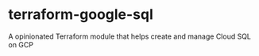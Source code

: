 # terraform-google-sql
A opinionated Terraform module that helps create and manage Cloud SQL on GCP
